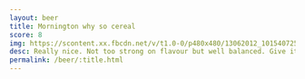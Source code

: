 ```yaml
---
layout: beer
title: Mornington why so cereal
score: 8
img: https://scontent.xx.fbcdn.net/v/t1.0-0/p480x480/13062012_10154072540558745_5299069403089933354_n.jpg?oh=ea8ecb4a910777f880c7aabae50a7e4c&oe=587F7DAE
desc: Really nice. Not too strong on flavour but well balanced. Give it a go if you\'re new to pale ales
permalink: /beer/:title.html
---
```

